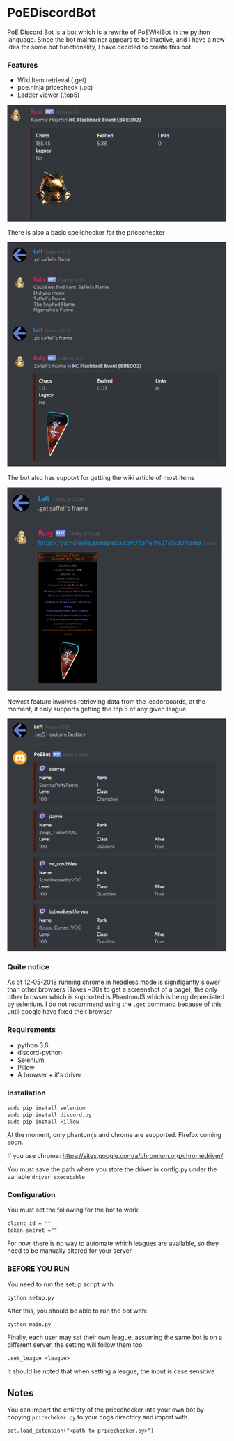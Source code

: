 # PoEDiscordBot

PoE Discord Bot is a bot which is a rewrite of PoEWikiBot in the python language.
Since the bot maintainer appears to be inactive, and I have a new idea for some bot functionality, I have decided to create this bot.

### Features

* Wiki Item retrieval (.get)
* poe.ninja pricecheck (.pc)
* Ladder viewer (.top5)


![Heart](/Examples/KaomsHeart.png?raw=true "Kaom's Heart")

There is also a basic spellchecker for the pricechecker

![Spellchecker](/Examples/Spellcheck.png "Spellcheck Example")

The bot also has support for getting the wiki article of most items

![Get](/Examples/GetUsage.png "Get Usage")

Newest feature involves retrieving data from the leaderboards, at the moment, it only supports getting the top 5 of any given league.

![Leaderboards](/Examples/Leaderboards.png "Leaderboards Example")

### Quite notice

As of 12-05-2018 running chrome in headless mode is signifigantly slower than other browsers (Takes ~30s to get a screenshot of a page), the only other browser which is supported is PhantomJS which is being depreciated by selenium.
I do not recommend using the `.get` command because of this until google have fixed their browser

### Requirements

* python 3.6
* discord-python
* Selenium
* Pillow
* A browser + it's driver

### Installation

    
    sudo pip install selenium
    sudo pip install discord.py
    sudo pip install Pillow

At the moment, only phantomjs and chrome are supported. Firefox coming soon.

If you use chrome: https://sites.google.com/a/chromium.org/chromedriver/

You must save the path where you store the driver in config.py under the variable `driver_executable`
    
### Configuration

You must set the following for the bot to work:

    client_id = ""
    token_secret =""

For now, there is no way to automate which leagues are available, so they need to be manually altered for your server


### BEFORE YOU RUN

You need to run the setup script with:

    python setup.py

After this, you should be able to run the bot with:

    python main.py

Finally, each user may set their own league, assuming the same bot is on a different server, the setting will follow them too.

    .set_league <league>

It should be noted that when setting a league, the input is case sensitive

## Notes

You can import the entirety of the pricechecker into your own bot by copying `pricecheker.py` to your cogs directory
and import with 
    
    bot.load_extension("<path to pricechecker.py>")

